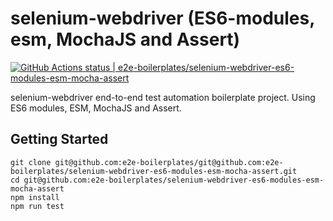 # selenium-webdriver (ES6-modules, esm, MochaJS and Assert)

[![GitHub Actions status | e2e-boilerplates/selenium-webdriver-es6-modules-esm-mocha-assert](https://github.com/e2e-boilerplates/selenium-webdriver-es6-modules-esm-mocha-assert/workflows/selenium-webdriver-es6-modules-esm-mocha-assert/badge.svg)](https://github.com/e2e-boilerplates/selenium-webdriver-es6-modules-esm-mocha-assert/actions?workflow=selenium-webdriver-es6-modules-esm-mocha-assert)

selenium-webdriver end-to-end test automation boilerplate project. Using ES6 modules, ESM, MochaJS and Assert.

## Getting Started

    git clone git@github.com:e2e-boilerplates/git@github.com:e2e-boilerplates/selenium-webdriver-es6-modules-esm-mocha-assert.git
    cd git@github.com:e2e-boilerplates/selenium-webdriver-es6-modules-esm-mocha-assert
    npm install
    npm run test
